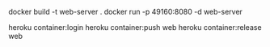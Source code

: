 docker build -t web-server .
docker run -p 49160:8080 -d web-server

heroku container:login
heroku container:push web
heroku container:release web